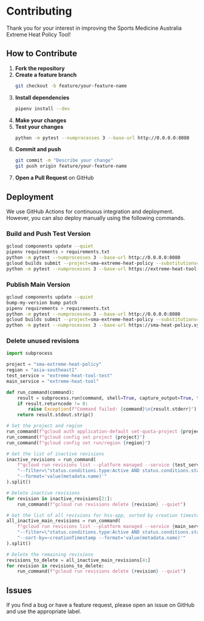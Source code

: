 # Contributing

Thank you for your interest in improving the Sports Medicine Australia Extreme Heat Policy Tool!

## How to Contribute

1. **Fork the repository**
2. **Create a feature branch**
    ```bash
    git checkout -b feature/your-feature-name
    ```
3. **Install dependencies**
    ```bash
    pipenv install --dev
    ```
4. **Make your changes**
5. **Test your changes**
    ```bash
    python -m pytest --numprocesses 3 --base-url http://0.0.0.0:8080
    ```
6. **Commit and push**
    ```bash
    git commit -m "Describe your change"
    git push origin feature/your-feature-name
    ```
7. **Open a Pull Request** on GitHub

## Deployment

We use GitHub Actions for continuous integration and deployment.
However, you can also deploy manually using the following commands.

### Build and Push Test Version

```bash
gcloud components update --quiet
pipenv requirements > requirements.txt
python -m pytest --numprocesses 3 --base-url http://0.0.0.0:8080
gcloud builds submit --project=sma-extreme-heat-policy --substitutions=_REPO_NAME="extreme-heat-tool-test",_PROJ_NAME="sma-extreme-heat-policy",_IMG_NAME="test"
python -m pytest --numprocesses 3 --base-url https://extreme-heat-tool-test-987661761927.asia-southeast1.run.app
```

### Publish Main Version

```bash
gcloud components update --quiet
bump-my-version bump patch
pipenv requirements > requirements.txt
python -m pytest --numprocesses 3 --base-url http://0.0.0.0:8080
gcloud builds submit --project=sma-extreme-heat-policy --substitutions=_REPO_NAME="extreme-heat-tool",_PROJ_NAME="sma-extreme-heat-policy",_IMG_NAME="main"
python -m pytest --numprocesses 3 --base-url https://sma-heat-policy.sydney.edu.au/
```

### Delete unused revisions

```python
import subprocess

project = "sma-extreme-heat-policy"
region = "asia-southeast1"
test_service = "extreme-heat-tool-test"
main_service = "extreme-heat-tool"

def run_command(command):
    result = subprocess.run(command, shell=True, capture_output=True, text=True)
    if result.returncode != 0:
        raise Exception(f"Command failed: {command}\n{result.stderr}")
    return result.stdout.strip()

# Set the project and region
run_command(f"gcloud auth application-default set-quota-project {project}")
run_command(f"gcloud config set project {project}")
run_command(f"gcloud config set run/region {region}")

# Get the list of inactive revisions
inactive_revisions = run_command(
    f"gcloud run revisions list --platform managed --service {test_service} "
    "--filter=\"status.conditions.type:Active AND status.conditions.status:'False'\" "
    "--format='value(metadata.name)'"
).split()

# Delete inactive revisions
for revision in inactive_revisions[2:]:
    run_command(f"gcloud run revisions delete {revision} --quiet")

# Get the list of all revisions for hss-app, sorted by creation timestamp
all_inactive_main_revisions = run_command(
    f"gcloud run revisions list --platform managed --service {main_service} "
    "--filter=\"status.conditions.type:Active AND status.conditions.status:'False'\" "
    "--sort-by=~creationTimestamp --format='value(metadata.name)'"
).split()

# Delete the remaining revisions
revisions_to_delete = all_inactive_main_revisions[4:]
for revision in revisions_to_delete:
    run_command(f"gcloud run revisions delete {revision} --quiet")
```

## Issues

If you find a bug or have a feature request, please open an issue on GitHub and use the appropriate label.




